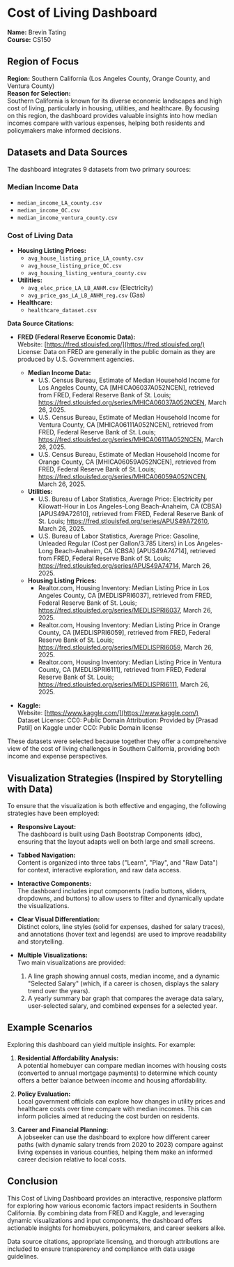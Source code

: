 # Cost of Living Dashboard

**Name:** Brevin Tating  
**Course:** CS150

## Region of Focus

**Region:** Southern California (Los Angeles County, Orange County, and Ventura County)  
**Reason for Selection:**  
Southern California is known for its diverse economic landscapes and high cost of living, particularly in housing, utilities, and healthcare. By focusing on this region, the dashboard provides valuable insights into how median incomes compare with various expenses, helping both residents and policymakers make informed decisions.

## Datasets and Data Sources

The dashboard integrates 9 datasets from two primary sources:

### Median Income Data
- `median_income_LA_county.csv`
- `median_income_OC.csv`
- `median_income_ventura_county.csv`

### Cost of Living Data
- **Housing Listing Prices:**  
  - `avg_house_listing_price_LA_county.csv`  
  - `avg_house_listing_price_OC.csv`  
  - `avg_housing_listing_ventura_county.csv`
- **Utilities:**  
  - `avg_elec_price_LA_LB_ANHM.csv` (Electricity)  
  - `avg_price_gas_LA_LB_ANHM_reg.csv` (Gas)
- **Healthcare:**  
  - `healthcare_dataset.csv`

**Data Source Citations:**

- **FRED (Federal Reserve Economic Data):**  
  Website: [https://fred.stlouisfed.org/](https://fred.stlouisfed.org/)  
  License: Data on FRED are generally in the public domain as they are produced by U.S. Government agencies.  
  

  - **Median Income Data:**
    - U.S. Census Bureau, Estimate of Median Household Income for Los Angeles County, CA [MHICA06037A052NCEN], retrieved from FRED, Federal Reserve Bank of St. Louis; https://fred.stlouisfed.org/series/MHICA06037A052NCEN, March 26, 2025.
    - U.S. Census Bureau, Estimate of Median Household Income for Ventura County, CA [MHICA06111A052NCEN], retrieved from FRED, Federal Reserve Bank of St. Louis; https://fred.stlouisfed.org/series/MHICA06111A052NCEN, March 26, 2025.
    - U.S. Census Bureau, Estimate of Median Household Income for Orange County, CA [MHICA06059A052NCEN], retrieved from FRED, Federal Reserve Bank of St. Louis; https://fred.stlouisfed.org/series/MHICA06059A052NCEN, March 26, 2025.
  - **Utilities:**
    - U.S. Bureau of Labor Statistics, Average Price: Electricity per Kilowatt-Hour in Los Angeles-Long Beach-Anaheim, CA (CBSA) [APUS49A72610], retrieved from FRED, Federal Reserve Bank of St. Louis; https://fred.stlouisfed.org/series/APUS49A72610, March 26, 2025.
    - U.S. Bureau of Labor Statistics, Average Price: Gasoline, Unleaded Regular (Cost per Gallon/3.785 Liters) in Los Angeles-Long Beach-Anaheim, CA (CBSA) [APUS49A74714], retrieved from FRED, Federal Reserve Bank of St. Louis; https://fred.stlouisfed.org/series/APUS49A74714, March 26, 2025.
  - **Housing Listing Prices:**
    - Realtor.com, Housing Inventory: Median Listing Price in Los Angeles County, CA [MEDLISPRI6037], retrieved from FRED, Federal Reserve Bank of St. Louis; https://fred.stlouisfed.org/series/MEDLISPRI6037, March 26, 2025.
    - Realtor.com, Housing Inventory: Median Listing Price in Orange County, CA [MEDLISPRI6059], retrieved from FRED, Federal Reserve Bank of St. Louis; https://fred.stlouisfed.org/series/MEDLISPRI6059, March 26, 2025.
    - Realtor.com, Housing Inventory: Median Listing Price in Ventura County, CA [MEDLISPRI6111], retrieved from FRED, Federal Reserve Bank of St. Louis; https://fred.stlouisfed.org/series/MEDLISPRI6111, March 26, 2025.


- **Kaggle:**  
  Website: [https://www.kaggle.com/](https://www.kaggle.com/)  
  Dataset License: CC0: Public Domain
  Attribution: Provided by [Prasad Patil] on Kaggle under CC0: Public Domain license

These datasets were selected because together they offer a comprehensive view of the cost of living challenges in Southern California, providing both income and expense perspectives.

## Visualization Strategies (Inspired by Storytelling with Data)

To ensure that the visualization is both effective and engaging, the following strategies have been employed:

- **Responsive Layout:**  
  The dashboard is built using Dash Bootstrap Components (dbc), ensuring that the layout adapts well on both large and small screens.
  
- **Tabbed Navigation:**  
  Content is organized into three tabs ("Learn", "Play", and "Raw Data") for context, interactive exploration, and raw data access.
  
- **Interactive Components:**  
  The dashboard includes input components (radio buttons, sliders, dropdowns, and buttons) to allow users to filter and dynamically update the visualizations.
  
- **Clear Visual Differentiation:**  
  Distinct colors, line styles (solid for expenses, dashed for salary traces), and annotations (hover text and legends) are used to improve readability and storytelling.
  
- **Multiple Visualizations:**  
  Two main visualizations are provided:  
  1. A line graph showing annual costs, median income, and a dynamic "Selected Salary" (which, if a career is chosen, displays the salary trend over the years).  
  2. A yearly summary bar graph that compares the average data salary, user-selected salary, and combined expenses for a selected year.

## Example Scenarios

Exploring this dashboard can yield multiple insights. For example:

1. **Residential Affordability Analysis:**  
   A potential homebuyer can compare median incomes with housing costs (converted to annual mortgage payments) to determine which county offers a better balance between income and housing affordability.

2. **Policy Evaluation:**  
   Local government officials can explore how changes in utility prices and healthcare costs over time compare with median incomes. This can inform policies aimed at reducing the cost burden on residents.

3. **Career and Financial Planning:**  
   A jobseeker can use the dashboard to explore how different career paths (with dynamic salary trends from 2020 to 2023) compare against living expenses in various counties, helping them make an informed career decision relative to local costs.

## Conclusion

This Cost of Living Dashboard provides an interactive, responsive platform for exploring how various economic factors impact residents in Southern California. By combining data from FRED and Kaggle, and leveraging dynamic visualizations and input components, the dashboard offers actionable insights for homebuyers, policymakers, and career seekers alike.

Data source citations, appropriate licensing, and thorough attributions are included to ensure transparency and compliance with data usage guidelines.

